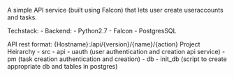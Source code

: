 A simple API service (built using Falcon) that lets user create useraccounts and tasks. 

Techstack:
	- Backend:
		- Python2.7
			- Falcon
		- PostgresSQL 
		
API rest format: {Hostname}:/api/{version}/{name}/{action}
Project Heirarchy 
	- src
		- api 
			- uauth (user authentication and creation api service)
			- pm (task creation authentication and creation)
		- db 
			- init_db (script to create appropriate db and tables in postgres)



			
		
			
			
